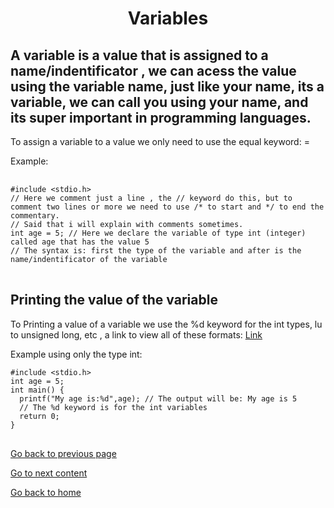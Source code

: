 <h1 align="center">Variables</h1>
<h2>A variable is a value that is assigned to a name/indentificator , we can acess the value using the variable name, just like  your name, its a variable, we can call you using your name, and its super important in programming languages.</h2>
<p>To assign a variable to a value we only need to use the equal keyword: = </p>
<p>Example:</p>
<pre> 
<code>#include &lt;stdio.h&gt;
// Here we comment just a line , the // keyword do this, but to comment two lines or more we need to use /* to start and */ to end the commentary.
// Said that i will explain with comments sometimes.
int age = 5; // Here we declare the variable of type int (integer) called age that has the value 5
// The syntax is: first the type of the variable and after is the name/indentificator of the variable
</code>
</pre>
<h2>Printing the value of the variable</h2>
<p>To Printing a value of a variable we use the %d keyword for the int types, lu to unsigned long, etc , a link to view all of these formats: <a href="https://www.w3schools.in/c-programming/format-specifiers">Link</a>
<p>Example using only the type int:</p>
</p>
<pre>
<code>#include &lt;stdio.h&gt;
int age = 5;
int main() {
  printf("My age is:%d",age); // The output will be: My age is 5 
  // The %d keyword is for the int variables
  return 0;
}
</code>
</pre>
<a href="../first_program_hello_world/README.md">Go back to previous page</a> 
<p> <a href="../../../02/">Go to next content</a>  </p>
<p> <a href="../../../../../../README.md">Go back to home</a> </p>
